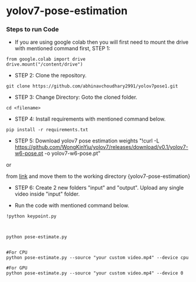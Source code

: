 # yolov7-pose-estimation

### Steps to run Code
- If you are using google colab then you will first need to mount the drive with mentioned command first,
STEP 1:
```
from google.colab import drive
drive.mount("/content/drive")
```
- STEP 2: Clone the repository.
```
git clone https://github.com/abhinavchoudhary2991/yolov7pose1.git
```

- STEP 3: Change Directory: Goto the cloned folder.
```
cd <filename>
```


- STEP 4: Install requirements with mentioned command below.

```
pip install -r requirements.txt
```

- STEP 5: Download yolov7 pose estimation weights 
"!curl -L https://github.com/WongKinYiu/yolov7/releases/download/v0.1/yolov7-w6-pose.pt -o yolov7-w6-pose.pt"

or

from [link](https://github.com/WongKinYiu/yolov7/releases/download/v0.1/yolov7-w6-pose.pt) and move them to the working directory {yolov7-pose-estimation}

- STEP 6: Create 2 new folders "input" and "output". Upload any single video inside "input" folder.

- Run the code with mentioned command below.
```
!python keypoint.py 



python pose-estimate.py


#For CPU
python pose-estimate.py --source "your custom video.mp4" --device cpu

#For GPU
python pose-estimate.py --source "your custom video.mp4" --device 0




